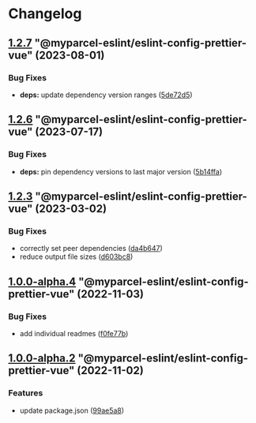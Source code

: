# Changelog

<!-- MONODEPLOY:BELOW -->

## [1.2.7](https://github/myparcelnl/eslint/compare/@myparcel-eslint/eslint-config-prettier-vue@1.2.6...@myparcel-eslint/eslint-config-prettier-vue@1.2.7) "@myparcel-eslint/eslint-config-prettier-vue" (2023-08-01)


### Bug Fixes

* **deps:** update dependency version ranges ([5de72d5](https://github/myparcelnl/eslint/commit/5de72d5238ff39c4b010926c159bcaeb4b8ccf53))




## [1.2.6](https://github/myparcelnl/eslint/compare/@myparcel-eslint/eslint-config-prettier-vue@1.2.5...@myparcel-eslint/eslint-config-prettier-vue@1.2.6) "@myparcel-eslint/eslint-config-prettier-vue" (2023-07-17)


### Bug Fixes

* **deps:** pin dependency versions to last major version ([5b14ffa](https://github/myparcelnl/eslint/commit/5b14ffa38c220bd614d46bfe61845c40e638255c))




## [1.2.3](https://github/myparcelnl/eslint/compare/@myparcel-eslint/eslint-config-prettier-vue@1.2.2...@myparcel-eslint/eslint-config-prettier-vue@1.2.3) "@myparcel-eslint/eslint-config-prettier-vue" (2023-03-02)


### Bug Fixes

* correctly set peer dependencies ([da4b647](https://github/myparcelnl/eslint/commit/da4b6474c8f3b996ecfb3fe571c46e4c97eb0104))
* reduce output file sizes ([d603bc8](https://github/myparcelnl/eslint/commit/d603bc80a73f0911e6734fcbf2049bf110704821))




## [1.0.0-alpha.4](https://github/myparcelnl/eslint/compare/@myparcel-eslint/eslint-config-prettier-vue@1.0.0-alpha.3...@myparcel-eslint/eslint-config-prettier-vue@1.0.0-alpha.4) "@myparcel-eslint/eslint-config-prettier-vue" (2022-11-03)


### Bug Fixes

* add individual readmes ([f0fe77b](https://github/myparcelnl/eslint/commit/f0fe77bd13668afdc7472d474aa967771945ae99))




## [1.0.0-alpha.2](https://github/myparcelnl/eslint/compare/@myparcel-eslint/eslint-config-prettier-vue@1.0.0-alpha.0...@myparcel-eslint/eslint-config-prettier-vue@1.0.0-alpha.2) "@myparcel-eslint/eslint-config-prettier-vue" (2022-11-02)


### Features

* update package.json ([99ae5a8](https://github/myparcelnl/eslint/commit/99ae5a866389101f92e0b7ea077306d9dabb44e4))


